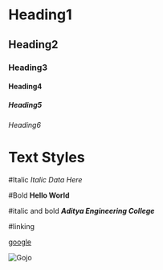 # Heading1
## Heading2
### Heading3
#### Heading4
##### Heading5
###### Heading6

# Text Styles

#Italic
*Italic Data Here* 

#Bold
**Hello World**

#italic and bold
***Aditya Engineering College***

#linking

[google](www.google.com)

![Gojo](gojo.jpg)


